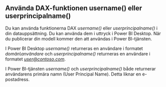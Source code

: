 ## <a name="using-the-username-or-userprincipalname-dax-function"></a>Använda DAX-funktionen username() eller userprincipalname()
Du kan använda funktionerna DAX *username()* eller *userprincipalname()* i din datauppsättning. Du kan använda dem i uttryck i Power BI Desktop. När du publicerar din modell kommer den att användas i Power BI-tjänsten.

I Power BI Desktop *username()* returneras en användare i formatet *domän\användare* och *userprincipalname()* returneras en användare i formatet  <em>user@contoso.com</em>.

I Power BI-tjänsten *username()* och *userprincipalname()* både returnerar användarens primära namn (User Principal Name). Detta liknar en e-postadress.

